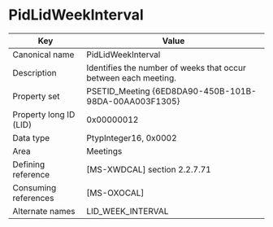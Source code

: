 # PidLidWeekInterval

| Key | Value |
|---|---|
| Canonical name | PidLidWeekInterval |
| Description | Identifies the number of weeks that occur between each meeting. |
| Property set | PSETID_Meeting {6ED8DA90-450B-101B-98DA-00AA003F1305} |
| Property long ID (LID) | 0x00000012 |
| Data type | PtypInteger16, 0x0002 |
| Area | Meetings |
| Defining reference | [MS-XWDCAL] section 2.2.7.71 |
| Consuming references | [MS-OXOCAL] |
| Alternate names | LID_WEEK_INTERVAL |

